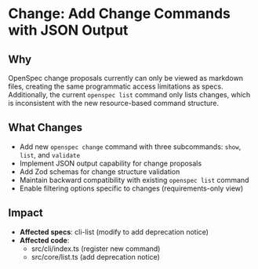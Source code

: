 # Change: Add Change Commands with JSON Output

## Why

OpenSpec change proposals currently can only be viewed as markdown files, creating the same programmatic access limitations as specs. Additionally, the current `openspec list` command only lists changes, which is inconsistent with the new resource-based command structure.

## What Changes

- Add new `openspec change` command with three subcommands: `show`, `list`, and `validate`
- Implement JSON output capability for change proposals
- Add Zod schemas for change structure validation
- Maintain backward compatibility with existing `openspec list` command
- Enable filtering options specific to changes (requirements-only view)

## Impact

- **Affected specs**: cli-list (modify to add deprecation notice)
- **Affected code**:
  - src/cli/index.ts (register new command)
  - src/core/list.ts (add deprecation notice)